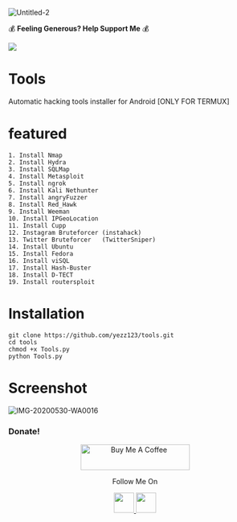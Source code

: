 ![Untitled-2](https://github.com/yezz123/tools/blob/master/04.gif)

:moneybag: **Feeling Generous? Help Support Me** :moneybag:

<a href="https://paypal.me/yassertahiri" target="_blank">
<img src="https://img.shields.io/static/v1?label=Sponsor&message=%E2%9D%A4&logo=GitHub&link=%3Curl%3E&color=f88379"></a>

# Tools

Automatic hacking tools installer for Android [ONLY FOR TERMUX]


# featured
    1. Install Nmap 
    2. Install Hydra
    3. Install SQLMap
    4. Install Metasploit
    5. Install ngrok
    6. Install Kali Nethunter
    7. Install angryFuzzer
    8. Install Red_Hawk
    9. Install Weeman
    10. Install IPGeoLocation
    11. Install Cupp
    12. Instagram Bruteforcer (instahack)
    13. Twitter Bruteforcer   (TwitterSniper)
    14. Install Ubuntu
    15. Install Fedora
    16. Install viSQL
    17. Install Hash-Buster
    18. Install D-TECT
    19. Install routersploit

# Installation

```
git clone https://github.com/yezz123/tools.git
cd tools
chmod +x Tools.py
python Tools.py
```
# Screenshot
![IMG-20200530-WA0016](https://user-images.githubusercontent.com/52716203/83340236-89ac7e80-a2cd-11ea-9ddc-da2fc1961091.jpg)


### Donate!

<p align="center">
<a href="https://www.buymeacoffee.com/tahiri" target="_blank"><img src="https://cdn.buymeacoffee.com/buttons/default-black.png" alt="Buy Me A Coffee" style="height: 51px !important;width: 217px !important;" ></a>
</p>

<p align="center">
  Follow Me On
</p>
<p align="center">
  <a href="https://www.youtube.com/channel/UC5ba_E8pgMV0ETCRn7PQzUg?view_as=subscriber">
    <img src="https://www.iconsdb.com/icons/preview/black/youtube-4-xxl.png" width="40" height="40">
  </a>
  <a href="https://instagram.com/froggy__19">
    <img src="http://clipart-library.com/images_k/instagram-png-transparent/instagram-png-transparent-16.png" width="40" height="40">
    </a>
</p>


